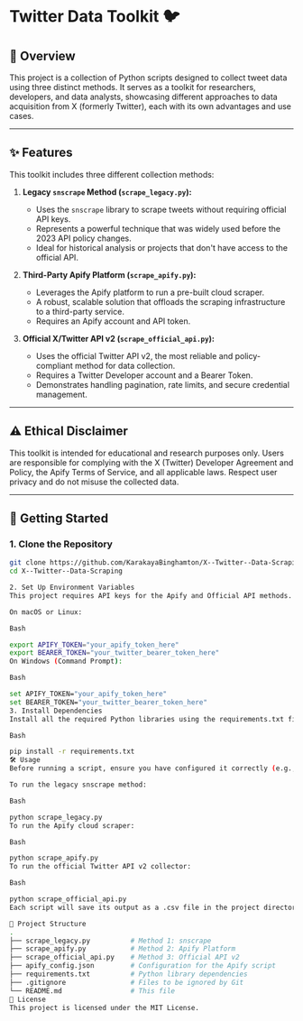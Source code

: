 # Twitter Data Toolkit 🐦

## 📝 Overview

This project is a collection of Python scripts designed to collect tweet data using three distinct methods. It serves as a toolkit for researchers, developers, and data analysts, showcasing different approaches to data acquisition from X (formerly Twitter), each with its own advantages and use cases.

---

## ✨ Features

This toolkit includes three different collection methods:

1.  **Legacy `snscrape` Method (`scrape_legacy.py`):**
    * Uses the `snscrape` library to scrape tweets without requiring official API keys.
    * Represents a powerful technique that was widely used before the 2023 API policy changes.
    * Ideal for historical analysis or projects that don't have access to the official API.

2.  **Third-Party Apify Platform (`scrape_apify.py`):**
    * Leverages the Apify platform to run a pre-built cloud scraper.
    * A robust, scalable solution that offloads the scraping infrastructure to a third-party service.
    * Requires an Apify account and API token.

3.  **Official X/Twitter API v2 (`scrape_official_api.py`):**
    * Uses the official Twitter API v2, the most reliable and policy-compliant method for data collection.
    * Requires a Twitter Developer account and a Bearer Token.
    * Demonstrates handling pagination, rate limits, and secure credential management.

---

## ⚠️ Ethical Disclaimer

This toolkit is intended for educational and research purposes only. Users are responsible for complying with the X (Twitter) Developer Agreement and Policy, the Apify Terms of Service, and all applicable laws. Respect user privacy and do not misuse the collected data.

---

## 🚀 Getting Started

### 1. Clone the Repository
```sh
git clone https://github.com/KarakayaBinghamton/X--Twitter--Data-Scraping.git
cd X--Twitter--Data-Scraping

2. Set Up Environment Variables
This project requires API keys for the Apify and Official API methods. Store them securely as environment variables.

On macOS or Linux:

Bash

export APIFY_TOKEN="your_apify_token_here"
export BEARER_TOKEN="your_twitter_bearer_token_here"
On Windows (Command Prompt):

Bash

set APIFY_TOKEN="your_apify_token_here"
set BEARER_TOKEN="your_twitter_bearer_token_here"
3. Install Dependencies
Install all the required Python libraries using the requirements.txt file.

Bash

pip install -r requirements.txt
🛠️ Usage
Before running a script, ensure you have configured it correctly (e.g., set usernames in scrape_legacy.py or search terms in apify_config.json).

To run the legacy snscrape method:

Bash

python scrape_legacy.py
To run the Apify cloud scraper:

Bash

python scrape_apify.py
To run the official Twitter API v2 collector:

Bash

python scrape_official_api.py
Each script will save its output as a .csv file in the project directory.

📂 Project Structure
.
├── scrape_legacy.py          # Method 1: snscrape
├── scrape_apify.py           # Method 2: Apify Platform
├── scrape_official_api.py    # Method 3: Official API v2
├── apify_config.json         # Configuration for the Apify script
├── requirements.txt          # Python library dependencies
├── .gitignore                # Files to be ignored by Git
└── README.md                 # This file
📜 License
This project is licensed under the MIT License.